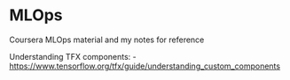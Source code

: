 # MLOps
Coursera MLOps material and my notes for reference



Understanding TFX components:
                    - https://www.tensorflow.org/tfx/guide/understanding_custom_components
